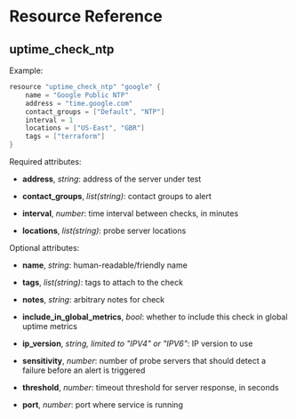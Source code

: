 # Resource Reference

## uptime\_check\_ntp
Example:

```go
resource "uptime_check_ntp" "google" {
    name = "Google Public NTP"
    address = "time.google.com"
    contact_groups = ["Default", "NTP"]
    interval = 1
    locations = ["US-East", "GBR"]
    tags = ["terraform"]
}
```

Required attributes:

* **address**, *string*: address of the server under test

* **contact_groups**, *list(string)*: contact groups to alert

* **interval**, *number*: time interval between checks, in minutes

* **locations**, *list(string)*: probe server locations

Optional attributes:

* **name**, *string*: human-readable/friendly name

* **tags**, *list(string)*: tags to attach to the check

* **notes**, *string*: arbitrary notes for check

* **include_in_global_metrics**, *bool*: whether to include this check in global uptime metrics

* **ip_version**, *string, limited to "IPV4" or "IPV6"*: IP version to use

* **sensitivity**, *number*: number of probe servers that should detect a failure before an alert is triggered

* **threshold**, *number*: timeout threshold for server response, in seconds

* **port**, *number*: port where service is running
